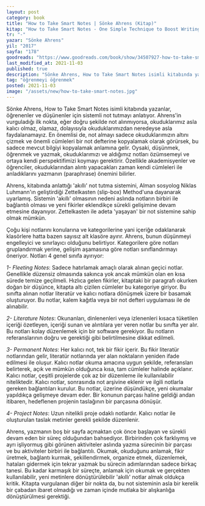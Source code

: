 ```yaml
---
layout: post
category: book
title: "How to Take Smart Notes | Sönke Ahrens (Kitap)"
kitap: "How to Take Smart Notes - One Simple Technique to Boost Writing, Learning and Thinking – for Students, Academics and Nonfiction Book Writers"
tr: "-"
yazar: "Sönke Ahrens"
yil: "2017"
sayfa: "178"
goodreads: "https://www.goodreads.com/book/show/34507927-how-to-take-smart-notes"
last_modified_at: 2021-11-03
published: true
description: "Sönke Ahrens, How to Take Smart Notes isimli kitabında yazanlar, öğrenenler ve düşünenler için sistemli not tutmayı anlatıyor."
tag: "öğrenmeyi öğrenmek"
posted: 2021-11-03
image: "/assets/new/how-to-take-smart-notes.jpg"
---
```


Sönke Ahrens, How to Take Smart Notes isimli kitabında yazanlar, öğrenenler ve düşünenler için sistemli not tutmayı anlatıyor. Ahrens'in vurguladığı ilk nokta, eğer doğru şekilde not alınmıyorsa, okuduklarımız asla kalıcı olmaz, olamaz, dolayısıyla okuduklarımızdan neredeyse asla faydalanamayız. En önemlisi de, not almayı sadece okuduklarımızın altını çizmek ve önemli cümleleri bir not defterine kopyalamak olarak görürsek, bu sadece mevcut bilgiyi kopyalamak anlamına gelir. Oysaki, düşünmek, öğrenmek ve yazmak, okuduklarımızı ve aldığımız notları özümsemeyi ve ortaya kendi perspektifimizi koymayı gerektirir. Özellikle akademisyenler ve öğrenciler, okuduklarından alıntı yapacakları zaman kendi cümleleri ile anladıklarını yazmanın (paraphrase) önemini bilirler.

Ahrens, kitabında anlattığı 'akıllı' not tutma sistemini, Alman sosyolog Niklas Luhmann'ın geliştirdiği Zettelkasten (slip-box) Method'una dayanarak uyarlamış. Sistemin 'akıllı' olmasının nedeni aslında notların birbiri ile bağlantılı olması ve yeni fikirler eklendikçe sürekli gelişimine devam etmesine dayanıyor. Zettelkasten ile adeta 'yaşayan' bir not sistemine sahip olmak mümkün.

Çoğu kişi notlarını konularına ve kategorilerine yani içeriğe odaklanarak klasörlere hatta bazen sayısız alt klasöre ayırır. Ahrens, bunun düşünmeyi engelleyici ve sınırlayıcı olduğunu belirtiyor. Kategorilere göre notları gruplandırmak yerine, gelişim aşamasına göre notları sınıflandırmayı öneriyor. Notları 4 genel sınıfa ayırıyor:

_1- Fleeting Notes_: Sadece hatırlamak amaçlı olarak alınan geçici notlar. Genellikle düzensiz olmasında sakınca yok ancak mümkün olan en kısa sürede temize geçilmeli. Hızlıca gelen fikirler, kitaptaki bir paragrafı okurken doğan bir düşünce, kitapta altı çizilen cümleler bu kategoriye giriyor. Bu sınıfta alınan notlar literatür ve kalıcı notlara dönüşmek üzere bir basamak oluşturuyor. Bu notlar, kalem kağıtla veya bir not defteri uygulaması ile de alınabilir.

_2- Literature Notes_: Okunanları, dinlenenleri veya izlenenleri kısaca tüketilen içeriği özetleyen, içeriği sunan ve alıntılara yer veren notlar bu sınıfta yer alır. Bu notları kolay düzenlemek için bir software gerekiyor. Bu notların referanslarının doğru ve gerektiği gibi belirtilmesine dikkat edilmeli.

_3- Permanent Notes_: Her kalıcı not, tek bir fikir içerir. Bu fikir literatür notlarından gelir, literatür notlarında yer alan noktaların yeniden ifade edilmesi ile oluşur. Kalıcı notlar okuma amacına uygun şekilde, referansları belirterek, açık ve mümkün olduğunca kısa, tam cümleler halinde açıklanır. Kalıcı notlar, çeşitli projelerde çok az bir düzenleme ile kullanılabilir niteliktedir. Kalıcı notlar, sonrasında not arşivine eklenir ve ilgili notlarla gereken bağlantıları kurulur. Bu notlar, üzerine düşündükçe, yeni okumalar yapıldıkça gelişmeye devam eder. Bir konunun parçası haline geldiği andan itibaren, hedeflenen projenin taslağının bir parçasına dönüşür.

_4- Project Notes_: Uzun nitelikli proje odaklı notlardır. Kalıcı notlar ile oluşturulan taslak metinler gerekli şekilde düzenlenir.

Ahrens, yazmanın boş bir sayfa açmaktan çok önce başlayan ve sürekli devam eden bir süreç olduğundan bahsediyor. Birbirinden çok farklıymış ve ayrı işliyormuş gibi görünen aktiviteler aslında yazma sürecinin bir parçası ve bu aktiviteler birbiri ile bağlantılı. Okumak, okuduğunu anlamak, fikir üretmek, bağlantı kurmak, şekillendirmek, organize etmek, düzenlemek, hataları gidermek için tekrar yazmak bu sürecin adımlarından sadece birkaç tanesi. Bu kadar karmaşık bir süreçte, anlamak için okumak ve gerçekten kullanılabilir, yeni metinlere dönüştürülebilir 'akıllı' notlar almak oldukça kritik. Kitapta vurgulanan diğer bir nokta da, bu not sisteminin asla bir kerelik bir çabadan ibaret olmadığı ve zaman içinde mutlaka bir alışkanlığa dönüştürülmesi gerektiği.
